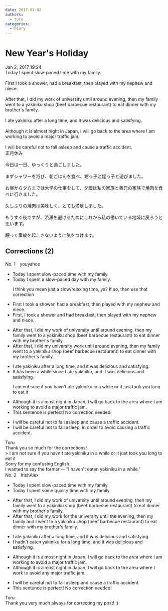 ```yaml
---
date: 2017-01-02
authors:
  - toru
categories:
  - Diary
---
```


<h1 id="subject_show">New Year's Holiday</h1>
<div class="date">Jan 2, 2017 19:24</div>
<div id="post"><div id="body_show_ori">
Today I spent slow-paced time with my family.<br/><br/>First I took a shower, had a breakfast, then played with my nephew and niece.<br/><br/>After that, I did my work of university until around evening, then my family went to a yakiniku shop (beef barbecue restaurant) to eat dinner with my brother's family.<br/><br/>I ate yakiniku after a long time, and it was delicious and satisfying. <br/><br/>Although it is almost night in Japan, I will go back to the area where I am working to avoid a major traffic jam.<br/><br/>I will be careful not to fall asleep and cause a traffic accident.
</div></div>

<!-- more -->

<div id="post_ja"><div id="body_show_mo">
正月休み<br/><br/>今日は一日、ゆっくりと過ごしました。<br/><br/>まずシャワーを浴び、朝ごはんを食べ、甥っ子と姪っ子と遊びました。<br/><br/>お昼から夕方までは大学の仕事をして、夕飯は私の家族と義兄の家族で焼肉を食べに行きました。<br/><br/>久しぶりの焼肉は美味しく、とても満足しました。<br/><br/>もうすぐ夜ですが、渋滞を避けるためにこれから私の働いている地域に戻ろうと思います。<br/><br/>眠って事故を起こさないように気をつけます。
</div></div>

## Corrections (2)
<div id="block"><div class="first_name"> No. 1　<span class="just_name">youyahoo</span></div><div id="block2">
<ul class="correction_field">
<li class="incorrect">Today I spent slow-paced time with my family.</li>
<li class="corrected correct">
Today I spent <span class="f_blue">a</span> slow-paced <span class="f_blue">day</span> with my family.
<p class="correction_comment">I think you mean just a slow/relaxing time, ya? If so, then use that correction</p>
</li>
</ul>
<ul class="correction_field">
<li class="incorrect">First I took a shower, had a breakfast, then played with my nephew and niece.</li>
<li class="corrected correct">
First, I took a shower <span class="f_blue">and</span> had breakfast, then played with my nephew and niece.
</li>
</ul>
<ul class="correction_field">
<li class="incorrect">After that, I did my work of university until around evening, then my family went to a yakiniku shop (beef barbecue restaurant) to eat dinner with my brother's family.</li>
<li class="corrected correct">
After that, I did my <span class="f_blue">university work</span> until around evening, then my family went to a yakiniku shop (beef barbecue restaurant) to eat dinner with my brother's family.
</li>
</ul>
<ul class="correction_field">
<li class="incorrect">I ate yakiniku after a long time, and it was delicious and satisfying.</li>
<li class="corrected correct">
<span class="f_blue">It has been a while since</span> I ate yakiniku, and it was delicious and satisfying.
<p class="correction_comment">I am not sure if you havn't ate yakiniku in a while or it just took you long to eat it</p>
</li>
</ul>
<ul class="correction_field">
<li class="incorrect">Although it is almost night in Japan, I will go back to the area where I am working to avoid a major traffic jam.</li>
<li class="corrected perfect">This sentence is perfect! No correction needed!</li>
</ul>
<ul class="correction_field">
<li class="incorrect">I will be careful not to fall asleep and cause a traffic accident.</li>
<li class="corrected correct">
I will be careful not to fall asleep<span class="f_blue">, in order to avoid causing</span> a traffic accident.
</li>
</ul>
</div><div class="name"><span class="just_name">Toru</span><br>
Thank you so much for the corrections!<br/>&gt; I am not sure if you havn't ate yakiniku in a while or it just took you long to eat it<br/>Sorry for my confusing English.<br/>I wanted to say the former -- "I haven't eaten yakiniku in a while."
</div>
</div>
<div id="block"><div class="first_name"> No. 2　<span class="just_name">IrishAlex</span></div><div id="block2">
<ul class="correction_field">
<li class="incorrect">Today I spent slow-paced time with my family.</li>
<li class="corrected correct">
Today I spent <span class="f_blue">some quality </span>time with my family.
</li>
</ul>
<ul class="correction_field">
<li class="incorrect">After that, I did my work of university until around evening, then my family went to a yakiniku shop (beef barbecue restaurant) to eat dinner with my brother's family.</li>
<li class="corrected correct">
After that, I did my work <span class="f_blue">for the </span>university until <span class="f_blue">the </span>evening, then my family <span class="f_blue">and I </span>went to a yakiniku shop (beef barbecue restaurant) to eat dinner with my brother's family.
</li>
</ul>
<ul class="correction_field">
<li class="incorrect">I ate yakiniku after a long time, and it was delicious and satisfying.</li>
<li class="corrected correct">
I <span class="f_blue">hadn't eaten </span>yakiniku <span class="f_blue">for</span> a long time, and it was delicious and satisfying.
</li>
</ul>
<ul class="correction_field">
<li class="incorrect">Although it is almost night in Japan, I will go back to the area where I am working to avoid a major traffic jam.</li>
<li class="corrected correct">
Although it is almost night in Japan, I will go back to the area where I work to avoid a<span class="f_blue">ny</span> major traffic jam.
</li>
</ul>
<ul class="correction_field">
<li class="incorrect">I will be careful not to fall asleep and cause a traffic accident.</li>
<li class="corrected perfect">This sentence is perfect! No correction needed!</li>
</ul>
</div><div class="name"><span class="just_name">Toru</span><br>
Thank you very much always for correcting my post! :)
</div>
</div>
